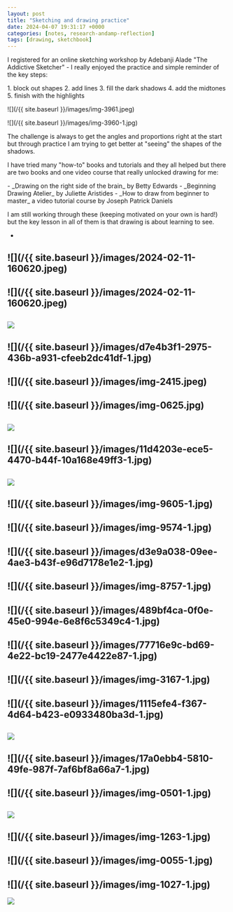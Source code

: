 ```yaml
---
layout: post
title: "Sketching and drawing practice"
date: 2024-04-07 19:31:17 +0000
categories: [notes, research-andamp-reflection]
tags: [drawing, sketchbook]
---
```


I registered for an online sketching workshop by Adebanji Alade "The Addictive Sketcher" - I really enjoyed the practice and simple reminder of the key steps:

<!-- /wp:paragraph --><!-- wp:list {"ordered":true} -->
<!-- wp:list-item -->1. block out shapes
<!-- /wp:list-item --><!-- wp:list-item -->2. add lines
<!-- /wp:list-item --><!-- wp:list-item -->3. fill the dark shadows
<!-- /wp:list-item --><!-- wp:list-item -->4. add the midtones
<!-- /wp:list-item --><!-- wp:list-item -->5. finish with the highlights
<!-- /wp:list-item -->
<!-- /wp:list --><!-- wp:image {"id":603,"sizeSlug":"large"} -->
![](/{{ site.baseurl }}/images/img-3961.jpeg)
<!-- /wp:image --><!-- wp:image {"id":599,"sizeSlug":"large"} -->
![](/{{ site.baseurl }}/images/img-3960-1.jpg)
<!-- /wp:image --><!-- wp:paragraph -->

The challenge is always to get the angles and proportions right at the start but through practice I am trying to get better at "seeing" the shapes of the shadows.

<!-- /wp:paragraph --><!-- wp:paragraph -->

I have tried many "how-to" books and tutorials and they all helped but there are two books and one video course that really unlocked drawing for me:

<!-- /wp:paragraph --><!-- wp:list -->
<!-- wp:list-item -->- _Drawing on the right side of the brain_ by Betty Edwards
<!-- /wp:list-item --><!-- wp:list-item -->- _Beginning Drawing Atelier_ by Juliette Aristides
<!-- /wp:list-item --><!-- wp:list-item -->- _How to draw from beginner to master_ a video tutorial course by Joseph Patrick Daniels 
<!-- /wp:list-item -->
<!-- /wp:list --><!-- wp:paragraph -->

I am still working through these (keeping motivated on your own is hard!) but the key lesson in all of them is that drawing is about learning to see.

<!-- /wp:paragraph --><!-- wp:columns -->
<!-- wp:column {"width":"100%"} -->
<!-- wp:jetpack/slideshow {"ids":[592,606,672,598,604,620,674,588,669,671,617,596,594,601,618,600,597,673,595,593,589,605,670,591,602],"sizeSlug":"full"} -->

- 
![](/{{ site.baseurl }}/images/2024-02-11-160620.jpeg)
- 
![](/{{ site.baseurl }}/images/2024-02-11-160620.jpeg)
- 
![](https://spaces.oca.ac.uk/gaellelog/wp-content/uploads/sites/5355/2024/04/img_3147.jpg)
- 
![](/{{ site.baseurl }}/images/d7e4b3f1-2975-436b-a931-cfeeb2dc41df-1.jpg)
- 
![](/{{ site.baseurl }}/images/img-2415.jpeg)
- 
![](/{{ site.baseurl }}/images/img-0625.jpg)
- 
![](https://spaces.oca.ac.uk/gaellelog/wp-content/uploads/sites/5355/2024/04/img_0626.jpg)
- 
![](/{{ site.baseurl }}/images/11d4203e-ece5-4470-b44f-10a168e49ff3-1.jpg)
- 
![](https://spaces.oca.ac.uk/gaellelog/wp-content/uploads/sites/5355/2024/04/img_0522.jpg)
- 
![](/{{ site.baseurl }}/images/img-9605-1.jpg)
- 
![](/{{ site.baseurl }}/images/img-9574-1.jpg)
- 
![](/{{ site.baseurl }}/images/d3e9a038-09ee-4ae3-b43f-e96d7178e1e2-1.jpg)
- 
![](/{{ site.baseurl }}/images/img-8757-1.jpg)
- 
![](/{{ site.baseurl }}/images/489bf4ca-0f0e-45e0-994e-6e8f6c5349c4-1.jpg)
- 
![](/{{ site.baseurl }}/images/77716e9c-bd69-4e22-bc19-2477e4422e87-1.jpg)
- 
![](/{{ site.baseurl }}/images/img-3167-1.jpg)
- 
![](/{{ site.baseurl }}/images/1115efe4-f367-4d64-b423-e0933480ba3d-1.jpg)
- 
![](https://spaces.oca.ac.uk/gaellelog/wp-content/uploads/sites/5355/2024/04/img_3972.jpg)
- 
![](/{{ site.baseurl }}/images/17a0ebb4-5810-49fe-987f-7af6bf8a66a7-1.jpg)
- 
![](/{{ site.baseurl }}/images/img-0501-1.jpg)
- 
![](https://spaces.oca.ac.uk/gaellelog/wp-content/uploads/sites/5355/2024/04/img_1316-1-1024x1024.jpg)
- 
![](/{{ site.baseurl }}/images/img-1263-1.jpg)
- 
![](/{{ site.baseurl }}/images/img-0055-1.jpg)
- 
![](/{{ site.baseurl }}/images/img-1027-1.jpg)
- 
![](https://spaces.oca.ac.uk/gaellelog/wp-content/uploads/sites/5355/2024/04/d42e578d-3e48-441b-b6b6-fbee3f7b1bd3-425dcbc8-e3dd-4ce9-ae69-e41b4ccb8c69-1-1024x769.jpg)

<!-- /wp:jetpack/slideshow -->
<!-- /wp:column -->
<!-- /wp:columns -->